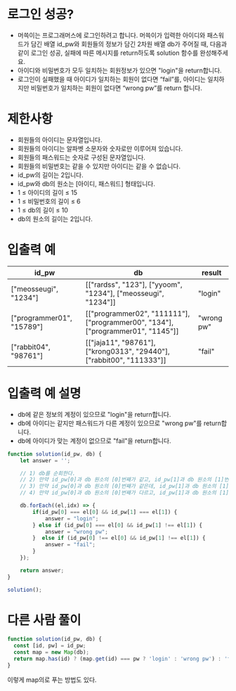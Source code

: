 # 로그인 성공?
- 머쓱이는 프로그래머스에 로그인하려고 합니다. 머쓱이가 입력한 아이디와 패스워드가 담긴 배열 id_pw와 회원들의 정보가 담긴 2차원 배열 db가 주어질 때,
다음과 같이 로그인 성공, 실패에 따른 메시지를 return하도록 solution 함수를 완성해주세요.  
- 아이디와 비밀번호가 모두 일치하는 회원정보가 있으면 "login"을 return합니다.
- 로그인이 실패했을 때 아이디가 일치하는 회원이 없다면 “fail”를, 아이디는 일치하지만 비밀번호가 일치하는 회원이 없다면 “wrong pw”를 return 합니다.

# 제한사항
- 회원들의 아이디는 문자열입니다.
- 회원들의 아이디는 알파벳 소문자와 숫자로만 이루어져 있습니다.
- 회원들의 패스워드는 숫자로 구성된 문자열입니다.
- 회원들의 비밀번호는 같을 수 있지만 아이디는 같을 수 없습니다.
- id_pw의 길이는 2입니다.
- id_pw와 db의 원소는 [아이디, 패스워드] 형태입니다.
- 1 ≤ 아이디의 길이 ≤ 15
- 1 ≤ 비밀번호의 길이 ≤ 6
- 1 ≤ db의 길이 ≤ 10
- db의 원소의 길이는 2입니다.


# 입출력 예
| id_pw | db | result |
| ----- | -- | ------ |
| ["meosseugi", "1234"] | [["rardss", "123"], ["yyoom", "1234"], ["meosseugi", "1234"]] | "login" |
| ["programmer01", "15789"] | [["programmer02", "111111"], ["programmer00", "134"], ["programmer01", "1145"]] | "wrong pw" |
| ["rabbit04", "98761"] | [["jaja11", "98761"], ["krong0313", "29440"], ["rabbit00", "111333"]] | "fail" |

# 입출력 예 설명
- db에 같은 정보의 계정이 있으므로 "login"을 return합니다.
- db에 아이디는 같지만 패스워드가 다른 계정이 있으므로 "wrong pw"를 return합니다.
- db에 아이디가 맞는 계정이 없으므로 "fail"을 return합니다.


```javascript
function solution(id_pw, db) {
    let answer = '';

    // 1) db를 순회한다.
    // 2) 만약 id_pw[0]과 db 원소의 [0]번째가 같고, id_pw[1]과 db 원소의 [1]번째가 같다면 "login"을 리턴한다.
    // 3) 만약 id_pw[0]과 db 원소의 [0]번째가 같은데, id_pw[1]과 db 원소의 [1]번째가 다르다면 "wrong pw"를 리턴한다. 
    // 4) 만약 id_pw[0]과 db 원소의 [0]번째가 다르고, id_pw[1]과 db 원소의 [1]번째도 다르다면 "fail"을 리턴한다. 

    db.forEach((el,idx) => {
        if(id_pw[0] === el[0] && id_pw[1] === el[1]) {
            answer = "login";
        } else if (id_pw[0] === el[0] && id_pw[1] !== el[1]) {
            answer = "wrong pw";
        }  else if (id_pw[0] !== el[0] && id_pw[1] !== el[1]) {
            answer = "fail";
        }
    });

    return answer;
}

solution();
```
# 다른 사람 풀이
```javascript
function solution(id_pw, db) {
  const [id, pw] = id_pw;
  const map = new Map(db);
  return map.has(id) ? (map.get(id) === pw ? 'login' : 'wrong pw') : 'fail';
}
```
이렇게 map의로 푸는 방법도 있다.

